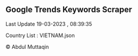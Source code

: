 

## Google Trends Keywords Scraper 
 
Last Update 19-03-2023 , 08:39:35

Country List :
VIETNAM.json



© Abdul Muttaqin 
